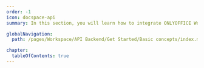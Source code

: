 ```yaml
---
order: -1
icon: docspace-api
summary: In this section, you will learn how to integrate ONLYOFFICE Workspace into your own application and interact with its backend using the Workspace API Backend which is implemented as REST over HTTP using GET/POST/PUT/DELETE. This solution is provided without editors, you need to install ONLYOFFICE Docs separately.

globalNavigation:
  path: /pages/Workspace/API Backend/Get Started/Basic concepts/index.md

chapter:
  tableOfContents: true
---
```

